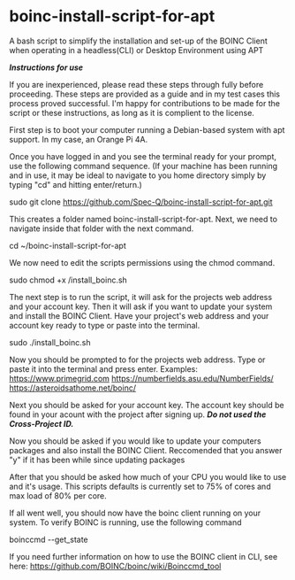 # boinc-install-script-for-apt
A bash script to simplify the installation and set-up of the BOINC Client when operating in a headless(CLI) or Desktop Environment using APT

***Instructions for use***

  If you are inexperienced, please read these steps through fully before proceeding. These steps are provided as a guide and in my test cases this process proved successful. I'm happy for contributions to be made for the script or these instructions, as long as it is complient to the license. 

First step is to boot your computer running a Debian-based system with apt support. In my case, an Orange Pi 4A.

Once you have logged in and you see the terminal ready for your prompt, use the following command sequence. (If your machine has been running and in use, it may be ideal to navigate to you home directory simply by typing "cd" and hitting enter/return.)

sudo git clone https://github.com/Spec-Q/boinc-install-script-for-apt.git

This creates a folder named boinc-install-script-for-apt. Next, we need to navigate inside that folder with the next command. 

cd ~/boinc-install-script-for-apt

We now need to edit the scripts permissions using the chmod command.

sudo chmod +x /install_boinc.sh

The next step is to run the script, it will ask for the projects web address and your account key.
Then it will ask if you want to update your system and install the BOINC Client.
Have your project's web address and your account key ready to type or paste into the terminal.

sudo ./install_boinc.sh

Now you should be prompted to for the projects web address. Type or paste it into the terminal and press enter.
    Examples: https://www.primegrid.com   https://numberfields.asu.edu/NumberFields/   https://asteroidsathome.net/boinc/

Next you should be asked for your account key. The account key should be found in your acount with the project after signing up.
***Do not used the Cross-Project ID.***

Now you should be asked if you would like to update your computers packages and also install the BOINC Client.
Reccomended that you answer "y" if it has been while since updating packages

After that you should be asked how much of your CPU you would like to use and it's usage. This scripts defaults is currently set to 75% of cores and max load of 80% per core.

If all went well, you should now have the boinc client running on your system. To verify BOINC is running, use the following command

boinccmd --get_state

If you need further information on how to use the BOINC client in CLI, see here: https://github.com/BOINC/boinc/wiki/Boinccmd_tool




